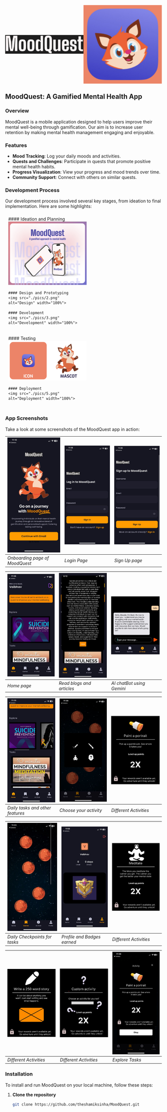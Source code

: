 <div style="display: flex; align-items: center;">
  <img src="./pics/title.jpeg" alt="MoodQuest Title" style="width: 50%;">
  <img src="./pics/logo.jpeg" alt="MoodQuest Logo" style="width: 50%;">
</div>

## MoodQuest: A Gamified Mental Health App

### Overview
MoodQuest is a mobile application designed to help users improve their mental well-being through gamification. Our aim is to increase user retention by making mental health management engaging and enjoyable.

### Features
- **Mood Tracking**: Log your daily moods and activities.
- **Quests and Challenges**: Participate in quests that promote positive mental health habits.
- **Progress Visualization**: View your progress and mood trends over time.
- **Community Support**: Connect with others on similar quests.

### Development Process
Our development process involved several key stages, from ideation to final implementation. Here are some highlights:

<div style="display: flex; flex-wrap: wrap;">
  <div style="flex-basis: 50%; padding: 10px;">
    #### Ideation and Planning
    <img src="./pics/1.png" alt="Ideation" width="100%">
    
    #### Design and Prototyping
    <img src="./pics/2.png" alt="Design" width="100%">
    
    #### Development
    <img src="./pics/3.png" alt="Development" width="100%">
  </div>
  
  <div style="flex-basis: 50%; padding: 10px;">
    #### Testing
    <img src="./pics/4.png" alt="Testing" width="100%">
    
    #### Deployment
    <img src="./pics/5.png" alt="Deployment" width="100%">
  </div>
</div>




### App Screenshots
Take a look at some screenshots of the MoodQuest app in action:

| <img src="./pics/21.jpeg" alt="App Screenshot 1" width="200"> | <img src="./pics/30.jpeg" alt="App Screenshot 2" width="200"> | <img src="./pics/29.jpeg" alt="App Screenshot 3" width="200"> |
|---------------------------------------------------------------|----------------------------------------------------------------|----------------------------------------------------------------|
| *Onboarding page of MoodQuest*                                | *Login Page*                                                   | *Sign Up page*                                                 |

| <img src="./pics/28.jpeg" alt="App Screenshot 4" width="200"> | <img src="./pics/10.jpeg" alt="App Screenshot 11" width="200"> | <img src="./pics/20.jpeg" alt="App Screenshot 10" width="200"> |
|----------------------------------------------------------------|----------------------------------------------------------------|----------------------------------------------------------------|
| *Home page*                                                    | *Read blogs and articles*                                      | *AI chatBot using Gemini*                                     |

| <img src="./pics/27.jpeg" alt="App Screenshot 5" width="200"> | <img src="./pics/25.jpeg" alt="App Screenshot 7" width="200"> | <img src="./pics/11.jpeg" alt="App Screenshot 13" width="200"> |
|----------------------------------------------------------------|----------------------------------------------------------------|----------------------------------------------------------------|
| *Daily tasks and other features*                               | *Choose your activity*                                         | *Different Activities*                                        |

| <img src="./pics/26.jpeg" alt="App Screenshot 6" width="200"> | <img src="./pics/24.jpeg" alt="App Screenshot 8" width="200"> | <img src="./pics/12.jpeg" alt="App Screenshot 14" width="200"> |
|----------------------------------------------------------------|----------------------------------------------------------------|----------------------------------------------------------------|
| *Daily Checkpoints for tasks*                                  | *Profile and Badges earned*                                    | *Different Activities*                                        |

| <img src="./pics/13.jpeg" alt="App Screenshot 15" width="200"> | <img src="./pics/14.jpeg" alt="App Screenshot 16" width="200"> | <img src="./pics/22.jpeg" alt="App Screenshot 9" width="200"> |
|----------------------------------------------------------------|----------------------------------------------------------------|----------------------------------------------------------------|
| *Different Activities*                                        | *Different Activities*                                        | *Explore Tasks*                                                |



### Installation
To install and run MoodQuest on your local machine, follow these steps:

1. **Clone the repository**
   ```bash
   git clone https://github.com/theshamiksinha/MoodQuest.git
